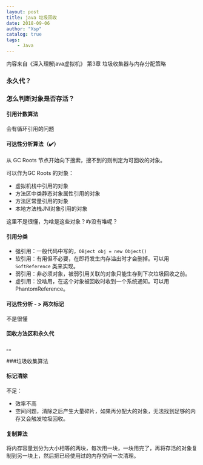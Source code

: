 ```yaml
---
layout: post
title: java 垃圾回收
date: 2018-09-06
author: "Xsp"
catalog: true
tags:
    - Java
---
```




内容来自《深入理解java虚拟机》 第3章 垃圾收集器与内存分配策略



### 永久代？





### 怎么判断对象是否存活？

#### 引用计数算法

会有循环引用的问题

#### 可达性分析算法（✔️）

从 GC Roots 节点开始向下搜索，搜不到的则判定为可回收的对象。

可以作为GC Roots 的对象：

- 虚拟机栈中引用的对象
- 方法区中类静态对象属性引用的对象
- 方法区常量引用的对象
- 本地方法栈JNI对象引用的对象

这里不是很懂，为啥是这些对象？咋没有堆呢？

#### 引用分类

- 强引用：一般代码中写的，`OBject obj = new Object()`
- 软引用：有用但不必要，在即将发生内存溢出时才会删掉。可以用 `SoftReference` 类来实现。
- 弱引用：非必须对象，被弱引用关联的对象只能生存到下次垃圾回收之前。
- 虚引用：没啥用，在这个对象被回收时收到一个系统通知。可以用 PhantomReference。

#### 可达性分析 - > 两次标记

不是很懂

#### 回收方法区和永久代

。。



###垃圾收集算法

#### 标记清除

不足：

- 效率不高
- 空间问题，清除之后产生大量碎片，如果再分配大的对象，无法找到足够的内存又会触发垃圾回收。

#### 复制算法

将内存容量划分为大小相等的两块，每次用一块，一块用完了，再将存活的对象复制到另一块上，然后把已经使用过的内存空间一次清理。

